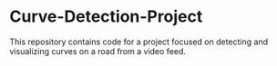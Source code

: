# Curve-Detection-Project
This repository contains code for a project focused on detecting and visualizing curves on a road from a video feed. 
